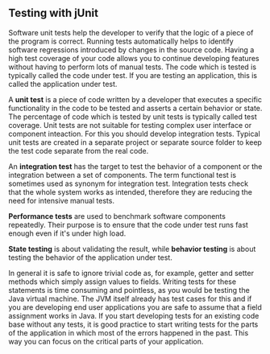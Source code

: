 ## Testing with jUnit
Software unit tests help the developer to verify that the logic of a piece of the program is correct. Running tests automatically helps to identify software regressions introduced by changes in the source code. Having a high test coverage of your code allows you to continue developing features without having to perform lots of manual tests. The code which is tested is typically called the code under test. If you are testing an application, this is called the application under test. 

A **unit test** is a piece of code written by a developer that executes a specific functionality in the code to be tested and asserts a certain behavior or state. The percentage of code which is tested by unit tests is typically called test coverage. Unit tests are not suitable for testing complex user interface or component inteaction. For this you should develop integration tests. Typical unit tests are created in a separate project or separate source folder to keep the test code separate from the real code.

An **integration test** has the target to test the behavior of a component or the integration between a set of components. The term functional test is sometimes used as synonym for integration test. Integration tests check that the whole system works as intended, therefore they are reducing the need for intensive manual tests.

**Performance tests** are used to benchmark software components repeatedly. Their purpose is to ensure that the code under test runs fast enough even if it's under high load.

**State testing** is about validating the result, while **behavior testing** is about testing the behavior of the application under test.

In general it is safe to ignore trivial code as, for example, getter and setter methods which simply assign values to fields. Writing tests for these statements is time consuming and pointless, as you would be testing the Java virtual machine. The JVM itself already has test cases for this and if you are developing end user applications you are safe to assume that a field assignment works in Java. If you start developing tests for an existing code base without any tests, it is good practice to start writing tests for the parts of the application in which most of the errors happened in the past. This way you can focus on the critical parts of your application.









